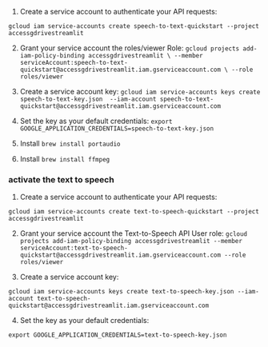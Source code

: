 1) Create a service account to authenticate your API requests:

`gcloud iam service-accounts create speech-to-text-quickstart --project 
accessgdrivestreamlit`

2) Grant your service account the roles/viewer Role:
`gcloud projects add-iam-policy-binding accessgdrivestreamlit \
   --member serviceAccount:speech-to-text-quickstart@accessgdrivestreamlit.iam.gserviceaccount.com \
--role roles/viewer`

3) Create a service account key:
`gcloud iam service-accounts keys create speech-to-text-key.json 
--iam-account speech-to-text-quickstart@accessgdrivestreamlit.iam.gserviceaccount.com`

4) Set the key as your default credentials:
`export GOOGLE_APPLICATION_CREDENTIALS=speech-to-text-key.json`
  

5) Install `brew install portaudio`

6) Install `brew install ffmpeg`


### activate the text to speech

1) Create a service account to authenticate your API requests:

`gcloud iam service-accounts create text-to-speech-quickstart --project accessgdrivestreamlit`

2) Grant your service account the Text-to-Speech API User role:
`gcloud projects add-iam-policy-binding accessgdrivestreamlit --member serviceAccount:text-to-speech-quickstart@accessgdrivestreamlit.iam.gserviceaccount.com --role roles/viewer
`

3) Create a service account key:

`gcloud iam service-accounts keys create text-to-speech-key.json --iam-account text-to-speech-quickstart@accessgdrivestreamlit.iam.gserviceaccount.com`

4) Set the key as your default credentials:

`export GOOGLE_APPLICATION_CREDENTIALS=text-to-speech-key.json`
